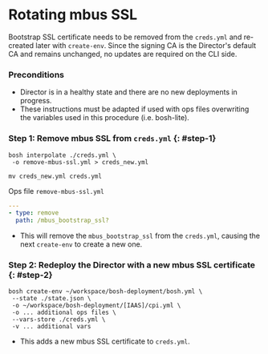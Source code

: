 # Rotating mbus SSL

Bootstrap SSL certificate needs to be removed from the `creds.yml` and re-created later with `create-env`. 
Since the signing CA is the Director's default CA and remains unchanged, no updates are required on the CLI side.

### Preconditions

* Director is in a healthy state and there are no new deployments in progress.
* These instructions must be adapted if used with ops files overwriting the variables used in this procedure (i.e. bosh-lite).

### Step 1: Remove mbus SSL from `creds.yml` {: #step-1}

```shell
bosh interpolate ./creds.yml \
 -o remove-mbus-ssl.yml > creds_new.yml

mv creds_new.yml creds.yml
```

Ops file `remove-mbus-ssl.yml`

```yaml
---
- type: remove
  path: /mbus_bootstrap_ssl?
```

* This will remove the `mbus_bootstrap_ssl` from the `creds.yml`, causing the next `create-env` to create a new one.

### Step 2: Redeploy the Director with a new mbus SSL certificate {: #step-2}

```shell
bosh create-env ~/workspace/bosh-deployment/bosh.yml \
 --state ./state.json \
 -o ~/workspace/bosh-deployment/[IAAS]/cpi.yml \
 -o ... additional ops files \
 --vars-store ./creds.yml \
 -v ... additional vars
```

* This adds a new mbus SSL certificate to `creds.yml`.
